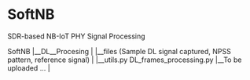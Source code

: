# SoftNB
SDR-based NB-IoT PHY Signal Processing

SoftNB
|__DL__Procesing
|    |__files (Sample DL signal captured, NPSS pattern, reference signal)
|    |__utils.py DL_frames_processing.py
|__To be uploaded ...
|

